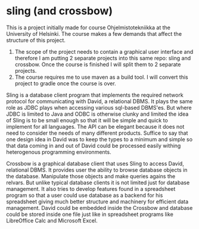 # sling (and crossbow)

This is a project initially made for course Ohjelmistotekniikka at the University of Helsinki. The course makes a few demands that affect the structure of this project.
1. The scope of the project needs to contain a graphical user interface and therefore I am putting 2 separate projects into this same repo: sling and crossbow. Once the course is finished I will split them to 2 separate projects.
2. The course requires me to use maven as a build tool. I will convert this project to gradle once the course is over.

Sling is a database client program that implements the required network protocol for communicating with David, a relational DBMS. It plays the same role as JDBC plays when accessing various sql-based DBMS'es. But where JDBC is limited to Java and ODBC is otherwise clunky and limited the idea of Sling is to be small enough so that it will be simple and quick to implement for all languages. The API can be elegant because it does not need to consider the needs of many different products. Suffice to say that one design idea in David was to keep the types to a minimum and simple so that data coming in and out of David could be processed easily withing heterogenous programming environments.

Crossbow is a graphical database client that uses Sling to access David, relational DBMS. It provides user the ability to browse database objects in the database. Manipulate those objects and make queries agains the relvars. But unlike typical database clients it is not limited just for database management. It also tries to develop features found in a spreadsheet program so that a user could use database as a backend for his spreadsheet giving much better structure and machinery for efficient data management. David could be embedded inside the Crossbow and database could be stored inside one file just like in spreadsheet programs like LibreOffice Calc and Microsoft Excel.